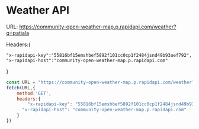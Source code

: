 # Weather API

URL: https://community-open-weather-map.p.rapidapi.com/weather?q=patiala

Headers:{

    "x-rapidapi-key":"55816bf15emshbef5892f101cc0cp1f2484jsnd49b93aef792",
    "x-rapidapi-host":"community-open-weather-map.p.rapidapi.com"
}


```javascript
const URL = "https://community-open-weather-map.p.rapidapi.com/weather?q=patiala"
fetch(URL,{
    method:'GET',
    headers:{
        "x-rapidapi-key": "55816bf15emshbef5892f101cc0cp1f2484jsnd49b93aef792",
      "x-rapidapi-host": "community-open-weather-map.p.rapidapi.com"
    }
})
```